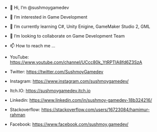 - 👋 Hi, I’m @sushmoygamedev
- 👀 I’m interested in Game Development
- 🌱 I’m currently learning C#, Unity Enigine, GameMaker Studio 2, GML
- 💞️ I’m looking to collaborate on Game Development Team
- 📫 How to reach me ...

- YouTube: https://www.youtube.com/channel/UCcc80k_YtRPTIA8fd6Z3SzA
- Twitter: https://twitter.com/SushmoyGamedev
- Instagram: https://www.instagram.com/sushmoygamedev/
- Itch.IO: https://sushmoygamedev.itch.io

- Linkedin: https://www.linkedin.com/in/sushmoy-gamedev-18b324216/
- Stackoverflow: https://stackoverflow.com/users/16723084/hamimur-rahman
- Facebook: https://www.facebook.com/sushmoy.gamedev/



<!---
sushmoygamedev/sushmoygamedev is a ✨ special ✨ repository because its `README.md` (this file) appears on your GitHub profile.
You can click the Preview link to take a look at your changes.
--->
